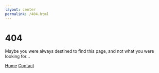 ```yaml
---
layout: center
permalink: /404.html
---
```


# 404

Maybe you were always destined to find this page, and not what you were looking for...

<div class="mt3">
  <a href="{{ site.baseurl }}/" class="button button-blue button-big">Home</a>
  <a href="{{ site.baseurl }}/contact/" class="button button-blue button-big">Contact</a>
</div>
